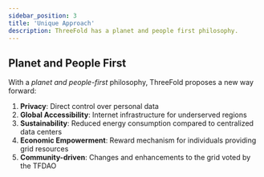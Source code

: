 ```yaml
---
sidebar_position: 3
title: 'Unique Approach'
description: ThreeFold has a planet and people first philosophy.
---
```


## Planet and People First

With a *planet and people-first* philosophy, ThreeFold proposes a new way forward:

1. **Privacy**: Direct control over personal data
2. **Global Accessibility**: Internet infrastructure for underserved regions
3. **Sustainability**: Reduced energy consumption compared to centralized data centers
4. **Economic Empowerment**: Reward mechanism for individuals providing grid resources
5. **Community-driven**: Changes and enhancements to the grid voted by the TFDAO

